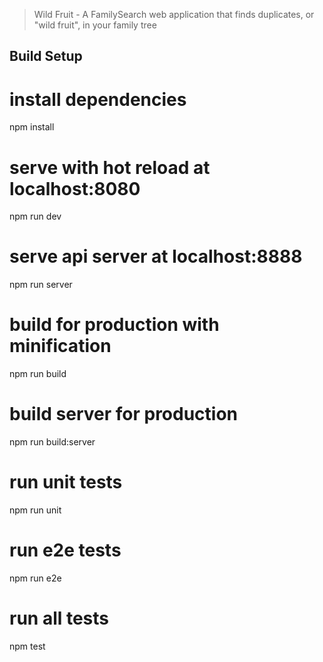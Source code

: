 > Wild Fruit - A FamilySearch web application that finds duplicates, or "wild fruit", in your family tree

## Build Setup

# install dependencies
npm install

# serve with hot reload at localhost:8080
npm run dev

# serve api server at localhost:8888
npm run server

# build for production with minification
npm run build

# build server for production
npm run build:server

# run unit tests
npm run unit

# run e2e tests
npm run e2e

# run all tests
npm test
